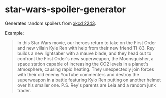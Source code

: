 # star-wars-spoiler-generator

Generates random spoilers from [xkcd 2243](https://xkcd.com/2243).

Example:
> In this Star Wars movie, our heroes return to take on the First Order and new villain Kyle Ren with help from their new friend TI-83.
Rey builds a new lightsaber with a mauve blade, and they head out to confront the First Order's new superweapon, the Moonsquisher, a space station capable of increasing the CO2 levels in a planet's atmosphere, causing rapid heating.
They unexpectedly join forces with their old enemy YouTube commenters and destroy the superweapon in a battle featuring Kylo Ren putting on another helmet over his smaller one.
P.S. Rey's parents are Leia and a random junk trader.
